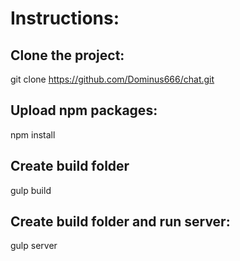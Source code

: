 # Instructions:

## Clone the project:

git clone https://github.com/Dominus666/chat.git

## Upload npm packages:

npm install

## Create build folder

gulp build

## Create build folder and run server:

gulp server
